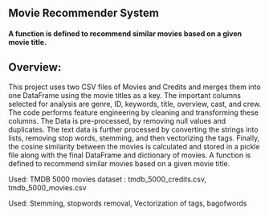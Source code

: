 ## Movie Recommender System
#### A function is defined to recommend similar movies based on a given movie title.
## Overview: 

This project uses two CSV files of Movies and Credits and merges them into one DataFrame using the movie titles as a key. 
The important columns selected for analysis are genre, ID, keywords, title, overview, cast, and crew. 
The code performs feature engineering by cleaning and transforming these columns. 
The Data is pre-processed, by removing null values and duplicates. 
The text data is further processed by converting the strings into lists, removing stop words, stemming, and then vectorizing the tags. 
Finally, the cosine similarity between the movies is calculated and stored in a pickle file along with the final DataFrame and dictionary of movies. 
A function is defined to recommend similar movies based on a given movie title.


Used: TMDB 5000 movies dataset : tmdb_5000_credits.csv, tmdb_5000_movies.csv

Used: Stemming, stopwords removal, Vectorization of tags, bagofwords 
